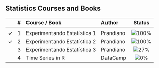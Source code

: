 ## Statistics Courses and Books


|  | # | Course / Book | Author | Status |
|:---:|:---:|:---|:---|:---:|
|  |  |  |  |  |
| &check; | 1 | Experimentando Estatística 1 | Prandiano | ![100%](https://geps.dev/progress/100) |
| &check; | 2 | Experimentando Estatística 2 | Prandiano | ![100%](https://geps.dev/progress/100) |
|  | 3 | Experimentando Estatística 3 | Prandiano | ![27%](https://geps.dev/progress/27) |
|  | 4 | Time Series in R | DataCamp | ![0%](https://geps.dev/progress/0) |